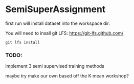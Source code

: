 ﻿# SemiSuperAssignment

first run will install dataset into the workspace dir.


You will need to insall git LFS: https://git-lfs.github.com/

`git lfs install`



### TODO:

implement 3 semi supervised training methods

maybe try make our own based off the K mean workshop?
